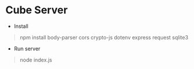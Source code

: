 # Cube Server

- Install
> npm install body-parser cors crypto-js dotenv express request sqlite3

- Run server
>node index.js